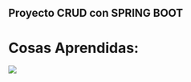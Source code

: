## Proyecto CRUD con SPRING BOOT

# Cosas Aprendidas:

![](https://www.qindel.com/wp-content/uploads/2023/04/spring-boot.jpeg)